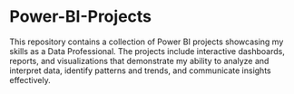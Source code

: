 # Power-BI-Projects
This repository contains a collection of Power BI projects showcasing my skills as a Data Professional. The projects include interactive dashboards, reports, and visualizations that demonstrate my ability to analyze and interpret data, identify patterns and trends, and communicate insights effectively.
